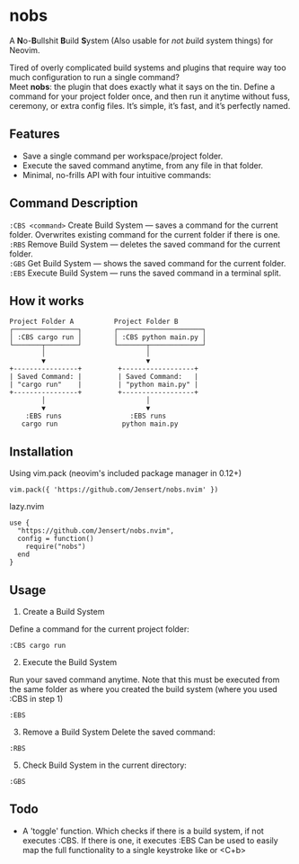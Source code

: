 # nobs
A **N**o-**B**ullshit **B**uild **S**ystem (Also usable for *no*t *b*uild *s*ystem things) for Neovim.

Tired of overly complicated build systems and plugins that require way too much configuration to run a single command? <br>
Meet **nobs**: the plugin that does exactly what it says on the tin. Define a command for your project folder once, and then run it anytime without fuss, ceremony, or extra config files. It’s simple, it’s fast, and it’s perfectly named.

## Features

- Save a single command per workspace/project folder.
- Execute the saved command anytime, from any file in that folder.
- Minimal, no-frills API with four intuitive commands:

## Command Description

`:CBS <command>`	Create Build System — saves a command for the current folder. Overwrites existing command for the current folder if there is one.<br>
`:RBS`	Remove Build System — deletes the saved command for the current folder.<br>
`:GBS`	Get Build System — shows the saved command for the current folder.<br>
`:EBS`	Execute Build System — runs the saved command in a terminal split.

## How it works
```
Project Folder A          Project Folder B
┌────────────────┐        ┌─────────────────────┐
│ :CBS cargo run │        │ :CBS python main.py │
└───────┬────────┘        └───────┬─────────────┘
        │                         │
        ▼                         ▼
+----------------+         +------------------+
| Saved Command: |         | Saved Command:   |
| "cargo run"    |         | "python main.py" |
+----------------+         +------------------+
        │                         │
        ▼                         ▼
    :EBS runs                 :EBS runs
   cargo run                python main.py
```
## Installation
Using vim.pack (neovim's included package manager in 0.12+)
```
vim.pack({ 'https://github.com/Jensert/nobs.nvim' })
```

lazy.nvim
```
use {
  "https://github.com/Jensert/nobs.nvim",
  config = function()
    require("nobs")
  end
}
```

## Usage
1. Create a Build System

Define a command for the current project folder:
```
:CBS cargo run
```

2. Execute the Build System

Run your saved command anytime.
Note that this must be executed from the same folder as where you created the build system (where you used :CBS in step 1)
```
:EBS
```

3. Remove a Build System
Delete the saved command:
```
:RBS
```

5. Check Build System in the current directory:
```
:GBS
```

## Todo
- A 'toggle' function.
Which checks if there is a build system, if not executes :CBS. If there is one, it executes :EBS
Can be used to easily map the full functionality to a single keystroke like <F5> or <C+b> 
